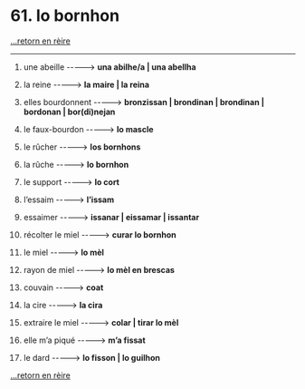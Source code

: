 # 61. lo bornhon

[...retorn en rèire](../sommaire.md)

---

1. une abeille -----> **una abilhe/a | una abellha**

2. la reine -----> **la maire | la reina**

3. elles bourdonnent -----> **bronzissan | brondinan | brondinan | bordonan | bor(di)nejan**

4. le faux-bourdon -----> **lo mascle**

5. le rûcher -----> **los bornhons**

6. la rûche -----> **lo bornhon**

7. le support -----> **lo cort**

8. l’essaim -----> **l’issam**

9. essaimer -----> **issanar | eissamar | issantar**

10. récolter le miel -----> **curar lo bornhon**

11. le miel -----> **lo mèl**

12. rayon de miel -----> **lo mèl en brescas**

13. couvain -----> **coat**

14. la cire -----> **la cira**

15. extraire le miel -----> **colar | tirar lo mèl**

16. elle m’a piqué -----> **m’a fissat**

17. le dard -----> **lo fisson | lo guilhon**

[...retorn en rèire](../sommaire.md)
